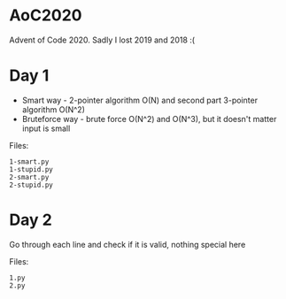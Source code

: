 # AoC2020
Advent of Code 2020. Sadly I lost 2019 and 2018 :(

# Day 1
 - Smart way - 2-pointer algorithm O(N) and second part 3-pointer algorithm O(N^2)
 - Bruteforce way - brute force O(N^2) and O(N^3), but it doesn't matter input is small

Files:
```
1-smart.py  
1-stupid.py  
2-smart.py  
2-stupid.py
```
# Day 2
Go through each line and check if it is valid, nothing special here

Files:
```
1.py
2.py
```
